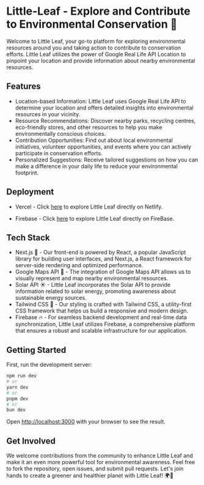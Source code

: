 # **Little-Leaf - Explore and Contribute to Environmental Conservation 🌴**

Welcome to Little Leaf, your go-to platform for exploring environmental resources around you and taking action to contribute to conservation efforts. Little Leaf utilizes the power of Google Real Life API Location to pinpoint your location and provide information about nearby environmental resources.

## **Features**

* Location-based Information: Little Leaf uses Google Real Life API to determine your location and offers detailed insights into environmental resources in your vicinity.
* Resource Recommendations: Discover nearby parks, recycling centres, eco-friendly stores, and other resources to help you make environmentally conscious choices.
* Contribution Opportunities: Find out about local environmental initiatives, volunteer opportunities, and events where you can actively participate in conservation efforts.
* Personalized Suggestions: Receive tailored suggestions on how you can make a difference in your daily life to reduce your environmental footprint.

## Deployment

* Vercel - Click [here](https://little-leaf.netlify.app/) to explore Little Leaf directly on Netlify.

* Firebase - Click [here](https://little-leaf-62391.web.app/) to explore Little Leaf directly on FireBase. 

## Tech Stack 

* Next.js 🚀 - Our front-end is powered by React, a popular JavaScript library for building user interfaces, and Next.js, a React framework for server-side rendering and optimized performance.
* Google Maps API 📘 - The integration of Google Maps API allows us to visually represent and map nearby environmental resources.
* Solar API ☀ - Little Leaf incorporates the Solar API to provide information related to solar energy, promoting awareness about sustainable energy sources.
* Tailwind CSS 🎨 - Our styling is crafted with Tailwind CSS, a utility-first CSS framework that helps us build a responsive and modern design.
* Firebase 🔥 - For seamless backend development and real-time data synchronization, Little Leaf utilizes Firebase, a comprehensive platform that ensures a robust and scalable infrastructure for our application.

## Getting Started

First, run the development server:

```bash
npm run dev
# or
yarn dev
# or
pnpm dev
# or
bun dev
```

Open [http://localhost:3000](http://localhost:3000) with your browser to see the result.

## Get Involved

We welcome contributions from the community to enhance Little Leaf and make it an even more powerful tool for environmental awareness. Feel free to fork the repository, open issues, and submit pull requests.
Let's join hands to create a greener and healthier planet with Little Leaf! 🌍🍃